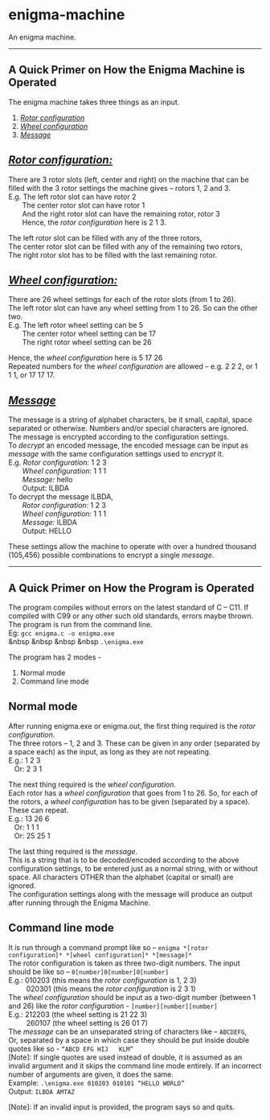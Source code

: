 # enigma-machine
An enigma machine.

--------------------------------------------------------------------------------------

## A Quick Primer on How the Enigma Machine is Operated
The enigma machine takes three things as an input.
1. <ins>*Rotor configuration*</ins>
2. <ins>*Wheel configuration*</ins>
3. <ins>*Message*</ins>

## <ins>*Rotor configuration:*</ins>
There are 3 rotor slots (left, center and right) on the machine that can be filled with the 3 rotor settings the machine gives – rotors 1, 2 and 3.  
E.g. The left rotor slot can have rotor 2  
&nbsp;  &nbsp;  &nbsp;  &nbsp;The center rotor slot can have rotor 1   
&nbsp;  &nbsp;  &nbsp;  &nbsp;And the right rotor slot can have the remaining rotor, rotor 3  
&nbsp;  &nbsp;  &nbsp;  &nbsp;Hence, the *rotor configuration* here is 2 1 3.  

The left rotor slot can be filled with any of the three rotors,  
The center rotor slot can be filled with any of the remaining two rotors,  
The right rotor slot has to be filled with the last remaining rotor.  

## <ins>*Wheel configuration:*</ins>
There are 26 wheel settings for each of the rotor slots (from 1 to 26).  
The left rotor slot can have any wheel setting from 1 to 26. So can the other two.  
E.g. The left rotor wheel setting can be 5  
&nbsp;  &nbsp;  &nbsp;  &nbsp;The center rotor wheel setting can be 17  
&nbsp;  &nbsp;  &nbsp;  &nbsp;The right rotor wheel setting can be 26  

Hence, the *wheel configuration* here is 5 17 26  
Repeated numbers for the *wheel configuration* are allowed – e.g. 2 2 2, or 1 1 1, or 17 17 17.  

## <ins>*Message*</ins>
The message is a string of alphabet characters, be it small, capital, space separated or otherwise. Numbers and/or special characters are ignored.  
The message is encrypted according to the configuration settings.  
To *decrypt* an encoded message, the encoded message can be input as *message* with the same configuration settings used to *encrypt* it.  
E.g. *Rotor configuration:* 1 2 3  
&nbsp;  &nbsp;  &nbsp;  &nbsp;*Wheel configuration:* 1 1 1  
&nbsp;  &nbsp;  &nbsp;  &nbsp;*Message:* hello  
&nbsp;  &nbsp;  &nbsp;  &nbsp;Output: ILBDA  
To decrypt the message ILBDA,  
&nbsp;  &nbsp;  &nbsp;  &nbsp;*Rotor configuration:* 1 2 3  
&nbsp;  &nbsp;  &nbsp;  &nbsp;*Wheel configuration:* 1 1 1  
&nbsp;  &nbsp;  &nbsp;  &nbsp;*Message:* ILBDA  
&nbsp;  &nbsp;  &nbsp;  &nbsp;Output: HELLO  

These settings allow the machine to operate with over a hundred thousand (105,456) possible combinations to encrypt a single *message*.  

--------------------------------------------------------------------------------------

## A Quick Primer on How the Program is Operated
The program compiles without errors on the latest standard of C – C11. If compiled with C99 or any other such old standards, errors maybe thrown.  
The program is run from the command line.  
Eg: `gcc enigma.c -o enigma.exe`  
&nbsp &nbsp &nbsp &nbsp `.\enigma.exe`  

The program has 2 modes -
1. Normal mode
2. Command line mode

## Normal mode
After running enigma.exe or enigma.out, the first thing required is the *rotor configuration*.  
The three rotors – 1, 2 and 3. These can be given in any order (separated by a space each) as the input, as long as they are not repeating.  
E.g.: 1 2 3  
&nbsp; &nbsp;Or: 2 3 1  

The next thing required is the *wheel configuration*.  
Each rotor has a *wheel configuration* that goes from 1 to 26. So, for each of the rotors, a *wheel configuration* has to be given (separated by a space). These can repeat.  
E.g.: 13 26 6  
&nbsp; &nbsp;Or: 1 1 1  
&nbsp; &nbsp;Or: 25 25 1  

The last thing required is the *message*.  
This is a string that is to be decoded/encoded according to the above configuration settings, to be entered just as a normal string, with or without space. All characters OTHER than the alphabet (capital or small) are ignored.  
The configuration settings along with the message will produce an output after running through the Enigma Machine.  

## Command line mode
It is run through a command prompt like so – `enigma *[rotor configuration]* *[wheel configuration]* *[message]*`  
The rotor configuration is taken as three two-digit numbers. The input should be like so – `0[number]0[number]0[number]`  
E.g.: 010203 (this means the *rotor configuration* is 1, 2 3)  
&nbsp; &nbsp; &nbsp; &nbsp; &nbsp;020301 (this means the *rotor configuration* is 2 3 1)  
The *wheel configuration* should be input as a two-digit number (between 1 and 26) like the *rotor configuration* - `[number][number][number]`  
E.g.: 212203 (the wheel setting is 21 22 3)  
&nbsp; &nbsp; &nbsp; &nbsp; &nbsp;260107 (the wheel setting is 26 01 7)  
The *message* can be an unseparated string of characters like – `ABCDEFG`,  
Or, separated by a space in which case they should be put inside double quotes like so - `“ABCD EFG HIJ   KLM”`  
[Note]: If single quotes are used instead of double, it is assumed as an invalid argument and it skips the command line mode entirely. If an incorrect number of arguments are given, it does the same.  
Example: `.\enigma.exe 010203 010101 “HELLO WORLD”`  
Output: `ILBDA AMTAZ`  

[Note]: If an invalid input is provided, the program says so and quits.
